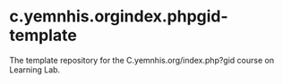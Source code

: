 # c.yemnhis.orgindex.phpgid-template
The template repository for the C.yemnhis.org/index.php?gid course on Learning Lab.
